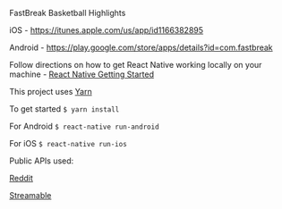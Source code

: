 FastBreak Basketball Highlights

iOS - https://itunes.apple.com/us/app/id1166382895

Android - https://play.google.com/store/apps/details?id=com.fastbreak


Follow directions on how to get React Native working locally on your machine - [React Native Getting Started](https://facebook.github.io/react-native/docs/getting-started.html#content)

This project uses [Yarn](https://yarnpkg.com/)

To get started `$ yarn install`

For Android `$ react-native run-android`

For iOS `$ react-native run-ios`


Public APIs used:

[Reddit](https://www.reddit.com/dev/api/)

[Streamable](https://streamable.com/documentation)
